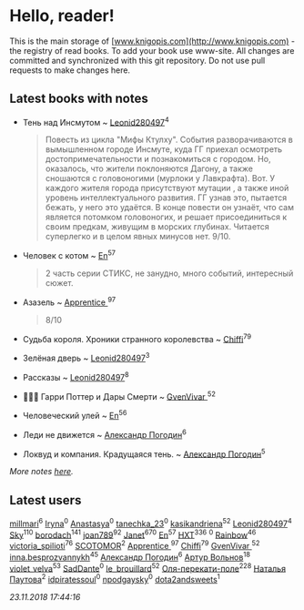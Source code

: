 # Hello, reader!
This is the main storage of [www.knigopis.com](http://www.knigopis.com) - the registry of read books.
To add your book use www-site. All changes are committed and synchronized with this git repository.
Do not use pull requests to make changes here.


## Latest books with notes
* Тень над Инсмутом ~ [Leonid280497](users/684/684095007-yandex)<sup>4</sup>
    > Повесть из цикла "Мифы Ктулху". События разворачиваются в вымышленном городе Инсмуте, куда ГГ приехал осмотреть достопримечательности и познакомиться с городом. Но, оказалось, что жители поклоняются Дагону, а также сношаются с головоногими (мурлоки у Лавкрафта). Вот. У каждого жителя города присутствуют мутации , а также иной уровень интеллектуального развития. ГГ узнав это, пытается бежать, у него это удаётся. В конце повести он узнаёт, что сам является потомком головоногих, и решает присоединиться к своим предкам, живущим в морских глубинах. Читается суперлегко и в целом явных минусов нет. 9/10.

* Человек с котом ~ [En](users/333/333646551-vkontakte)<sup>57</sup>
    > 2 часть серии СТИКС, не занудно, много событий, интересный сюжет.

* Азазель ~ [Apprentice ](users/528/52821952-vkontakte)<sup>97</sup>
    > 8/10

* Судьба короля. Хроники странного королевства ~ [Chiffi](users/105/105831994080785626680-google)<sup>79</sup>

* Зелёная дверь ~ [Leonid280497](users/684/684095007-yandex)<sup>3</sup>

* Рассказы ~ [Leonid280497](users/684/684095007-yandex)<sup>8</sup>

* 🧙🏻‍♂️ Гарри Поттер и Дары Смерти ~ [GvenVivar ](users/158/158266434925901-facebook)<sup>52</sup>

* Человеческий улей ~ [En](users/333/333646551-vkontakte)<sup>56</sup>

* Леди не движется ~ [Александр Погодин](users/625/6259590452259030261-mailru)<sup>6</sup>

* Локвуд и компания. Крадущаяся тень. ~ [Александр Погодин](users/625/6259590452259030261-mailru)<sup>5</sup>


_More notes [here](latest_books_with_notes.md)._


## Latest users
[millmari](users/959/959623771092275-facebook)<sup>6</sup> 
[Iryna](users/102/10215916712927427-facebook)<sup>0</sup> 
[Anastasya](users/107/107465811742840830795-google)<sup>0</sup> 
[tanechka_23](users/820/8207458-vkontakte)<sup>0</sup> 
[kasikandriena](users/152/152488954-vkontakte)<sup>52</sup> 
[Leonid280497](users/684/684095007-yandex)<sup>4</sup> 
[Sky](users/118/118049897850017649660-google)<sup>110</sup> 
[borodach](users/157/15706320-vkontakte)<sup>141</sup> 
[joan789](users/240/2401650-vkontakte)<sup>92</sup> 
[Janet](users/108/108113656204404967440-google)<sup>670</sup> 
[En](users/333/333646551-vkontakte)<sup>57</sup> 
[HXT](users/100/100002563462782-facebook)<sup>336</sup> 
[](users/672/6726760-vkontakte)<sup>0</sup> 
[Rainbow](users/109/109787328219839805802-google)<sup>46</sup> 
[victoria_spilioti](users/219/219259003-vkontakte)<sup>76</sup> 
[SCOTOMOR](users/108/108346258937611636820-google)<sup>2</sup> 
[Apprentice ](users/528/52821952-vkontakte)<sup>97</sup> 
[Chiffi](users/105/105831994080785626680-google)<sup>79</sup> 
[GvenVivar ](users/158/158266434925901-facebook)<sup>52</sup> 
[inna.besprozvannykh](users/733/73323849-yandex)<sup>45</sup> 
[Александр Погодин](users/625/6259590452259030261-mailru)<sup>6</sup> 
[Артур Вольнов](users/225/225880893-vkontakte)<sup>18</sup> 
[violet_velva](users/116/116961712580551399099-google)<sup>53</sup> 
[SadDante](users/106/106542587075125362464-google)<sup>0</sup> 
[le_brouillard](users/133/13330781-vkontakte)<sup>52</sup> 
[Оля-перекати-поле](users/108/10848515355906827860-mailru)<sup>228</sup> 
[ Наталья Паутова](users/850/8505581439164914115-mailru)<sup>2</sup> 
[idpiratessoul](users/462/462695837-vkontakte)<sup>0</sup> 
[npodgaysky](users/331/3318941-vkontakte)<sup>0</sup> 
[dota2andsweets](users/100/100671409-vkontakte)<sup>1</sup> 


_23.11.2018 17:44:16_
